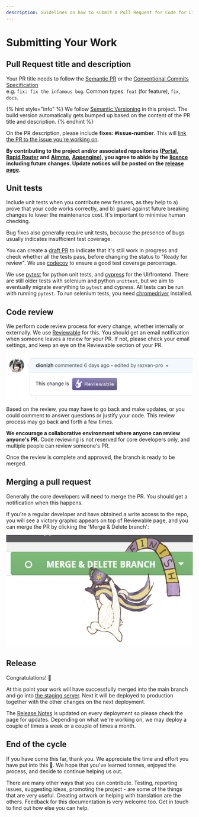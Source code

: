 ```yaml
---
description: Guidelines on how to submit a Pull Request for Code for Life.
---
```


# Submitting Your Work

## Pull Request title and description

Your PR title needs to follow the [Semantic PR](https://github.com/zeke/semantic-pull-requests) or the [Conventional Commits Specification](https://www.conventionalcommits.org/) \
e.g. `fix: fix the infamous bug`. Common types: `feat` (for feature), `fix`, `docs`.

{% hint style="info" %}
We follow [Semantic Versioning](https://semver.org/) in this project. The build version automatically gets bumped up based on the content of the PR title and description.&#x20;
{% endhint %}

On the PR description, please include **fixes: #issue-number**. This will [link the PR to the issue you're working on](https://docs.github.com/en/issues/tracking-your-work-with-issues/linking-a-pull-request-to-an-issue#linking-a-pull-request-to-an-issue-using-a-keyword).&#x20;

**By contributing to the project and/or associated repositories (**[**Portal**](https://github.com/ocadotechnology/codeforlife-portal)**,** [**Rapid Router**](https://github.com/ocadotechnology/rapid-router) **and** [**Aimmo**](https://github.com/ocadotechnology/aimmo)**,** [**Appengine**](https://github.com/ocadotechnology/codeforlife-deploy-appengine)**), you agree to abide by the** [**licence**](https://github.com/ocadotechnology/codeforlife-portal/blob/master/LICENSE.md) **including future changes. Update notices will be posted on the** [**release page**](https://github.com/ocadotechnology/codeforlife-portal/releases)**.**&#x20;

## Unit tests

Include unit tests when you contribute new features, as they help to a) prove that your code works correctly, and b) guard against future breaking changes to lower the maintenance cost. It's important to minimise human checking.

Bug fixes also generally require unit tests, because the presence of bugs usually indicates insufficient test coverage.

You can create a [draft PR](https://github.blog/2019-02-14-introducing-draft-pull-requests/) to indicate that it's still work in progress and check whether all the tests pass, before changing the status to "Ready for review". We use [codecov](https://about.codecov.io/) to ensure a good test coverage percentage.&#x20;

We use [pytest](https://docs.pytest.org/) for python unit tests, and [cypress](https://www.cypress.io/) for the UI/frontend. There are still older tests with selenium and python `unittest`, but we aim to eventually migrate everything to `pytest` and cypress. All tests can be run with running `pytest`.  To run selenium tests, you need [chromedriver](https://chromedriver.chromium.org/getting-started) installed.&#x20;

## Code review

We perform code review process for every change, whether internally or externally. We use [Reviewable](https://reviewable.io/) for this. You should get an email notification when someone leaves a review for your PR. If not, please check your email settings, and keep an eye on the Reviewable section of your PR.&#x20;

![Click on the Reviewable button on the PR page to go to the corresponding Reviewable page](<../.gitbook/assets/Screenshot 2021-05-17 at 17.14.28.png>)

Based on the review, you may have to go back and make updates, or you could comment to answer questions or justify your code. This review process may go back and forth a few times.&#x20;

**We encourage a collaborative environment where anyone can review anyone's PR.** Code reviewing is not reserved for core developers only, and multiple people can review someone's PR.&#x20;

Once the review is complete and approved, the branch is ready to be merged.

## Merging a pull request

Generally the core developers will need to merge the PR. You should get a notification when this happens.

If you're a regular developer and have obtained a write access to the repo, you will see a victory graphic appears on top of Reviewable page, and you can merge the PR by clicking the 'Merge & Delete branch':

![Clicking the button will merge your branch to the main branch](../.gitbook/assets/image.png)

## Release

Congratulations! 🎉

At this point your work will have successfully merged into the main branch and go into [the staging server](https://staging-dot-decent-digit-629.appspot.com/). Next it will be deployed to production together with the other changes on the next deployment.&#x20;

The [Release Notes](../about/release-notes.md) is updated on every deployment so please check the page for updates. Depending on what we're working on, we may deploy a couple of times a week or a couple of times a month.&#x20;

## End of the cycle

If you have come this far, thank you. We appreciate the time and effort you have put into this 🙏. We hope that you've learned tonnes, enjoyed the process, and decide to continue helping us out.

There are many other ways that you can contribute. Testing, reporting issues, suggesting ideas, promoting the project - are some of the things that are very useful. Creating artwork or helping with translation are the others. Feedback for this documentation is very welcome too. Get in touch to find out how else you can help.
